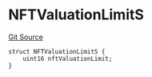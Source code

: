 # NFTValuationLimitS
[Git Source](https://github.com/thrackle-io/tron/blob/95d06c720440790216a49a5a69a0411b6dfc3f0f/src/client/token/handler/diamond/RuleStorage.sol)


```solidity
struct NFTValuationLimitS {
    uint16 nftValuationLimit;
}
```

